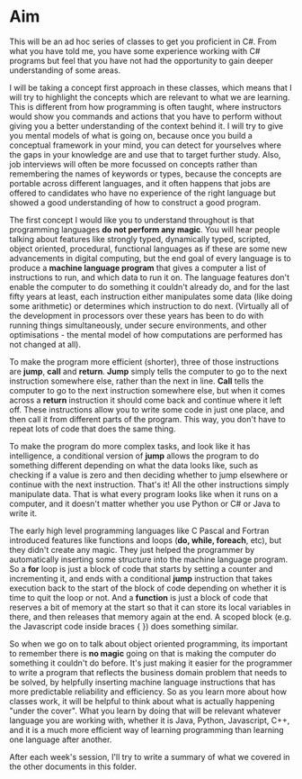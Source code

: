 # Aim

This will be an ad hoc series of classes to get you proficient in C#. From what you have told me, you have some experience working with C# programs but feel that you have not had the opportunity to gain deeper understanding of some areas.  

I will be taking a concept first approach in these classes, which means that I will try to highlight the concepts which are relevant to what we are learning. This is different from how programming is often taught, where instructors would show you commands and actions that you have to perform without giving you a better understanding of the context behind it. I will try to give you mental models of what is going on, because once you build a conceptual framework in your mind, you can detect for yourselves where the gaps in your knowledge are and use that to target further study. Also, job interviews will often be more focussed on concepts rather than remembering the names of keywords or types, because the concepts are portable across different languages, and it often happens that jobs are offered to candidates who have no experience of the right language but showed a good understanding of how to construct a good program.

The first concept I would like you to understand throughout is that programming languages **do not perform any magic**. You will hear people talking about features like strongly typed, dynamically typed, scripted, object oriented, procedural, functional languages as if these are some new advancements in digital computing, but the end goal of every language is to produce a **machine language program** that gives a computer a list of instructions to run, and which data to run it on. The language features don't enable the computer to do something it couldn't already do, and for the last fifty years at least, each instruction either manipulates some data (like doing some arithmetic) or determines which instruction to do next. (Virtually all of the development in processors over these years has been to do with running things simultaneously, under secure environments, and other optimisations - the mental model of how computations are performed has not changed at all). 

To make the program more efficient (shorter), three of those instructions are **jump**, **call** and **return**. **Jump** simply tells the computer to go to the next instruction somewhere else, rather than the next in line. **Call** tells the computer to go to the next instruction somewhere else, but when it comes across a **return** instruction it should come back and continue where it left off. These instructions allow you to write some code in just one place, and then call it from different parts of the program. This way, you don't have to repeat lots of code that does the same thing.

To make the program do more complex tasks, and look like it has intelligence, a conditional version of **jump** allows the program to do something different depending on what the data looks like, such as checking if a value is zero and then deciding whether to jump elsewhere or continue with the next instruction. That's it! All the other instructions simply manipulate data. That is what every program looks like when it runs on a computer, and it doesn't matter whether you use Python or C# or Java to write it.

The early high level programming languages like C Pascal and Fortran introduced features like functions and loops (**do, while, foreach**, etc), but they didn't create any magic. They just helped the programmer by automatically inserting some structure into the machine language program. So a **for** loop is just a block of code that starts by setting a counter and incrementing it, and ends with a conditional **jump** instruction that takes execution back to the start of the block of code depending on whether it is time to quit the loop or not. And a **function** is just a block of code that reserves a bit of memory at the start so that it can store its local variables in there, and then releases that memory again at the end. A scoped block (e.g. the Javascript code inside braces { }) does something similar.

So when we go on to talk about object oriented programming, its important to remember there is **no magic** going on that is making the computer do something it couldn't do before. It's just making it easier for the programmer to write a program that reflects the business domain problem that needs to be solved, by helpfully inserting machine language instructions that has more predictable reliability and efficiency. So as you learn more about how classes work, it will be helpful to think about what is actually happening "under the cover". What you learn by doing that will be relevant whatever language you are working with, whether it is Java, Python, Javascript, C++, and it is a much more efficient way of learning programming than learning one language after another.

After each week's session, I'll try to write a summary of what we covered in the other documents in this folder.
